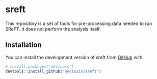 
# sreft
This repository is a set of tools for pre-processing data needed to run SReFT. It does not perform the analysis itself.

## Installation

You can install the development version of sreft from [GitHub](https://github.com/) with:

``` r
# install.packages("devtools")
devtools::install_github("RyotaJin/sreft")
```
